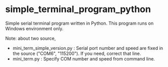 # simple_terminal_program_python
Simple serial terminal program written in Python.  This program runs on Windows environment only.

Note: about two source,
 - mini_term_simple_version.py : Serial port number and speed are fixed in the source ("COM6", "115200"). If you need, correct that line. 
 - mini_term.py : Specify COM number and speed from command line.

